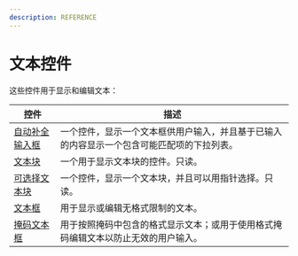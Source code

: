 ```yaml
---
description: REFERENCE
---
```


# 文本控件

这些控件用于显示和编辑文本：

| 控件 | 描述 |
|-------------------|-----------------------------------------------------------------------------------------------------------------------------------|
| [自动补全输入框](autocompletebox) | 一个控件，显示一个文本框供用户输入，并且基于已输入的内容显示一个包含可能匹配项的下拉列表。 |
| [文本块](textblock) | 一个用于显示文本块的控件。只读。 |
| [可选择文本块](selectable-textblock) | 一个控件，显示一个文本块，并且可以用指针选择。只读。 |
| [文本框](textbox) | 用于显示或编辑无格式限制的文本。 |
| [掩码文本框](maskedtextbox) | 用于按照掩码中包含的格式显示文本；或用于使用格式掩码编辑文本以防止无效的用户输入。 |
